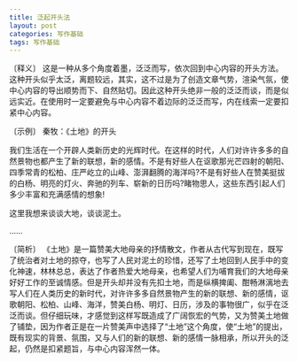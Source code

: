 ```yaml
---
title: 泛起开头法
layout: post
categories: 写作基础
tags: 写作基础
---
```


〔释义〕 这是一种从多个角度着墨，泛泛而写，依次回到中心内容的开头方法。这种开头似乎太泛，离题较远，其实，这不过是为了创造文章气势，渲染气氛，使中心内容的导出顺势而下、自然贴切。因此这种开头绝非一般的泛泛而谈，而是似远实近。在使用时一定要避免与中心内容不着边际的泛泛而写，内在线索一定要扣紧中心内容。

〔示例〕 秦牧：《土地》的开头

我们生活在一个开辟人类新历史的光辉时代。在这样的时代，人们对许许多多的自然景物也都产生了新的联想，新的感情。不是有好些人在讴歌那光芒四射的朝阳、四季常青的松柏、庄严屹立的山峰、澎湃翻腾的海洋吗?不是有好些人在赞美挺拔的白杨、明亮的灯火、奔驰的列车、崭新的日历吗?睹物思人，这些东西引起人们多少丰富和充满感情的想象!

这里我想来谈谈大地，谈谈泥土。

……

〔简析〕 《土地》是一篇赞美大地母亲的抒情散文，作者从古代写到现在，既写了统治者对土地的掠夺，也写了人民对泥土的珍惜，还写了土地回到人民手中的变化神速，林林总总，表达了作者热爱大地母亲，也希望人们为哺育我们的大地母亲好好工作的至诚情感。但是开头却并没有先扣土地，而是纵横捭阖、酣畅淋漓地去写人们在人类历史的新时代，对许许多多自然景物产生的新的联想、新的感情，讴歌朝阳、松柏、山峰、海洋，赞美白杨、明灯、日历，涉及的事物很广，似乎在泛泛而谈。但仔细玩味，才感觉到这样写既造成了广阔恢宏的气势，又为赞美土地做了铺垫，因为作者正是在一片赞美声中选择了“土地”这个角度，使“土地”的提出，既有现实的背景、氛围，又与人们的新的联想、新的感情一脉相承，所以开头的泛起，仍然是扣紧题旨，与中心内容浑然一体。 
